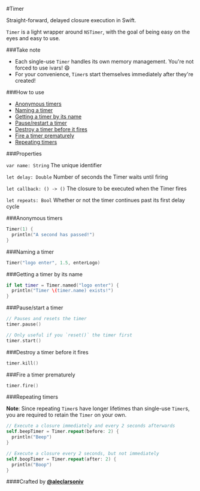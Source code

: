 #Timer

Straight-forward, delayed closure execution in Swift. 

`Timer` is a light wrapper around `NSTimer`, with the goal of being easy on the eyes and easy to use.

###Take note

- Each single-use `Timer` handles its own memory management. You're not forced to use ivars! :smile:
- For your convenience, `Timer`s start themselves immediately after they're created!

###How to use

- [Anonymous timers](#anonymous-timers)
- [Naming a timer](#naming-a-timer)
- [Getting a timer by its name](#getting-a-timer)
- [Pause/restart a timer](#pause)
- [Destroy a timer before it fires](#destroy-a-timer)
- [Fire a timer prematurely](#fire-a-timer)
- [Repeating timers](#repeating-timers)

###Properties

`var name: String` The unique identifier

`let delay: Double` Number of seconds the Timer waits until firing

`let callback: () -> ()` The closure to be executed when the Timer fires

`let repeats: Bool` Whether or not the timer continues past its first delay cycle

###Anonymous timers

```Swift
Timer(1) {
  println("A second has passed!")
}
```

###Naming a timer

```Swift
Timer("logo enter", 1.5, enterLogo)
```

###Getting a timer by its name

```Swift
if let timer = Timer.named("logo enter") {
  println("Timer \(timer.name) exists!")
}
```

###Pause/start a timer

```Swift
// Pauses and resets the timer
timer.pause()

// Only useful if you `reset()` the timer first
timer.start()
```

###Destroy a timer before it fires

```Swift
timer.kill()
```

###Fire a timer prematurely

```Swift
timer.fire()
```

###Repeating timers

**Note**: Since repeating `Timer`s have longer lifetimes than single-use `Timer`s, you are required to retain the `Timer` on your own.

```Swift
// Execute a closure immediately and every 2 seconds afterwards
self.beepTimer = Timer.repeat(before: 2) {
  println("Beep")
}

// Execute a closure every 2 seconds, but not immediately
self.boopTimer = Timer.repeat(after: 2) {
  println("Boop")
}
```

####Crafted by [**@aleclarsoniv**](https://twitter.com/aleclarsoniv)
